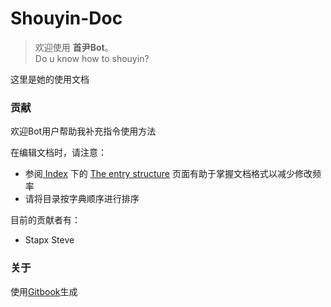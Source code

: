 # Shouyin-Doc

> 欢迎使用 **首尹Bot**。  
> Do u know how to shouyin?

这里是她的使用文档

### 贡献

欢迎Bot用户帮助我补充指令使用方法

在编辑文档时，请注意：

* 参阅[ Index](#shouyin-doc) 下的 [The entry structure](/the-entry-structure.md) 页面有助于掌握文档格式以减少修改频率
* 请将目录按字典顺序进行排序

目前的贡献者有：

* Stapx Steve

### 关于

使用[Gitbook](https://github.com/GitbookIO/gitbook-cli)生成

